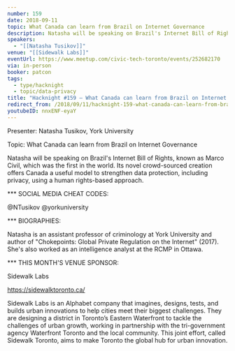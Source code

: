 ```yaml
---
number: 159
date: 2018-09-11
topic: What Canada can learn from Brazil on Internet Governance
description: Natasha will be speaking on Brazil's Internet Bill of Rights, known as Marco Civil, which was the first in the world. Its novel crowd-sourced creation offers Canada a useful model to strengthen data protection, including privacy, using a human rights-based approach.
speakers:
  - "[[Natasha Tusikov]]"
venue: "[[Sidewalk Labs]]"
eventUrl: https://www.meetup.com/civic-tech-toronto/events/252682170
via: in-person
booker: patcon
tags:
  - type/hacknight
  - topic/data-privacy
title: "Hacknight #159 – What Canada can learn from Brazil on Internet Governance"
redirect_from: /2018/09/11/hacknight-159-what-canada-can-learn-from-brazil-on-internet-governance-with-natasha-tusikov/
youtubeID: nnxENF-eyaY
---
```


Presenter: Natasha Tusikov, York University

Topic: What Canada can learn from Brazil on Internet Governance

Natasha will be speaking on Brazil's Internet Bill of Rights, known as Marco Civil, which was the first in the world. Its novel crowd-sourced creation offers Canada a useful model to strengthen data protection, including privacy, using a human rights-based approach.

*** SOCIAL MEDIA CHEAT CODES:

@NTusikov @yorkuniversity 

*** BIOGRAPHIES:

Natasha is an assistant professor of criminology at York University and author of "Chokepoints: Global Private Regulation on the Internet" (2017). She's also worked as an intelligence analyst at the RCMP in Ottawa.

*** THIS MONTH'S VENUE SPONSOR:

Sidewalk Labs

https://sidewalktoronto.ca/

Sidewalk Labs is an Alphabet company that imagines, designs, tests, and builds urban innovations to help cities meet their biggest challenges. They are designing a district in Toronto’s Eastern Waterfront to tackle the challenges of urban growth, working in partnership with the tri-government agency Waterfront Toronto and the local community. This joint effort, called Sidewalk Toronto, aims to make Toronto the global hub for urban innovation.
